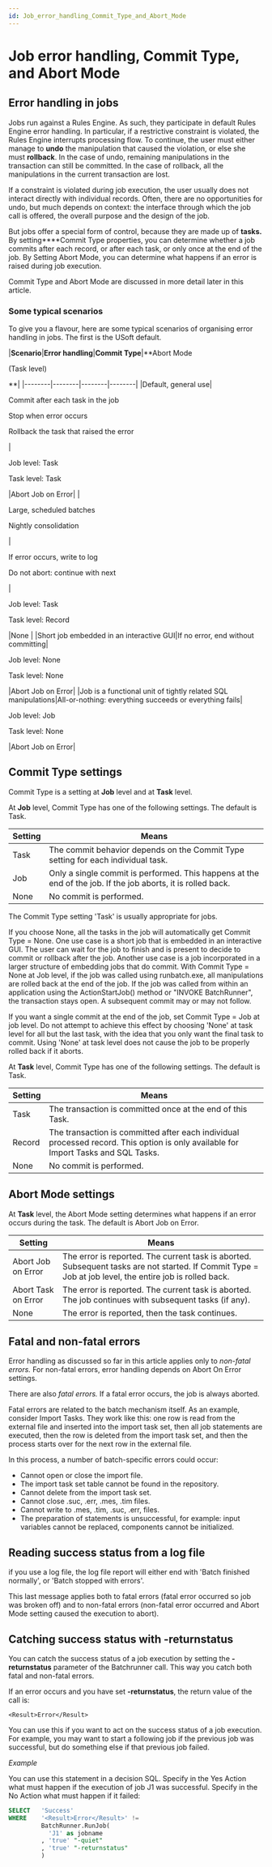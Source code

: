 ```yaml
---
id: Job_error_handling_Commit_Type_and_Abort_Mode
---
```


# Job error handling, Commit Type, and Abort Mode

## Error handling in jobs

Jobs run against a Rules Engine. As such, they participate in default Rules Engine error handling. In particular, if a restrictive constraint is violated, the Rules Engine interrupts processing flow. To continue, the user must either manage to **undo** the manipulation that caused the violation, or else she must **rollback**. In the case of undo, remaining manipulations in the transaction can still be committed. In the case of rollback, all the manipulations in the current transaction are lost.

If a constraint is violated during job execution, the user usually does not interact directly with individual records. Often, there are no opportunities for undo, but much depends on context: the interface through which the job call is offered, the overall purpose and the design of the job.

But jobs offer a special form of control, because they are made up of **tasks.** By setting****Commit Type properties, you can determine whether a job commits after each record, or after each task, or only once at the end of the job. By Setting Abort Mode, you can determine what happens if an error is raised during job execution.

Commit Type and Abort Mode are discussed in more detail later in this article.

### Some typical scenarios

To give you a flavour, here are some typical scenarios of organising error handling in jobs. The first is the USoft default.

|**Scenario**|**Error handling**|**Commit Type**|**Abort Mode

(Task level)

**|
|--------|--------|--------|--------|
|Default, general use|<p>Commit after each task in the job</p><p>Stop when error occurs</p><p>Rollback the task that raised the error</p>|<p>Job level: Task</p><p>Task level: Task</p>|Abort Job on Error|
|<p>Large, scheduled batches</p><p>Nightly consolidation</p>|<p>If error occurs, write to log</p><p>Do not abort: continue with next</p>|<p>Job level: Task</p><p>Task level: Record</p>|None    |
|Short job embedded in an interactive GUI|If no error, end without committing|<p>Job level: None</p><p>Task level: None</p>|Abort Job on Error|
|Job is a functional unit of tightly related SQL manipulations|All-or-nothing: everything succeeds or everything fails|<p>Job level: Job</p><p>Task level: None</p>|Abort Job on Error|



## Commit Type settings

Commit Type is a setting at **Job** level and at **Task** level.

At **Job** level, Commit Type has one of the following settings. The default is Task.

|**Setting**|**Means**|
|--------|--------|
|Task    |The commit behavior depends on the Commit Type setting for each individual task.|
|Job     |Only a single commit is performed. This happens at the end of the job. If the job aborts, it is rolled back.|
|None    |No commit is performed.|



The Commit Type setting 'Task' is usually appropriate for jobs.

If you choose None, all the tasks in the job will automatically get Commit Type = None. One use case is a short job that is embedded in an interactive GUI. The user can wait for the job to finish and is present to decide to commit or rollback after the job. Another use case is a job incorporated in a larger structure of embedding jobs that do commit. With Commit Type = None at Job level, if the job was called using runbatch.exe, all manipulations are rolled back at the end of the job. If the job was called from within an application using the ActionStartJob() method or "INVOKE BatchRunner", the transaction stays open. A subsequent commit may or may not follow.

If you want a single commit at the end of the job, set Commit Type = Job at job level. Do not attempt to achieve this effect by choosing 'None' at task level for all but the last task, with the idea that you only want the final task to commit. Using 'None' at task level does not cause the job to be properly rolled back if it aborts.

At **Task** level, Commit Type has one of the following settings. The default is Task.

|**Setting**|**Means**|
|--------|--------|
|Task    |The transaction is committed once at the end of this Task.|
|Record  |The transaction is committed after each individual processed record. This option is only available for Import Tasks and SQL Tasks.|
|None    |No commit is performed.|



## Abort Mode settings

At **Task** level, the Abort Mode setting determines what happens if an error occurs during the task. The default is Abort Job on Error.

|**Setting**|**Means**|
|--------|--------|
|Abort Job on Error|The error is reported. The current task is aborted. Subsequent tasks are not started. If Commit Type = Job at job level, the entire job is rolled back.|
|Abort Task on Error|The error is reported. The current task is aborted. The job continues with subsequent tasks (if any).|
|None    |The error is reported, then the task continues.|



## Fatal and non-fatal errors

Error handling as discussed so far in this article applies only to *non-fatal errors.* For non-fatal errors, error handling depends on Abort On Error settings.

There are also *fatal errors.* If a fatal error occurs, the job is always aborted.

Fatal errors are related to the batch mechanism itself. As an example, consider Import Tasks. They work like this: one row is read from the external file and inserted into the import task set, then all job statements are executed, then the row is deleted from the import task set, and then the process starts over for the next row in the external file.

In this process, a number of batch-specific errors could occur:

- Cannot open or close the import file.
- The import task set table cannot be found in the repository.
- Cannot delete from the import task set.
- Cannot close .suc, .err, .mes, .tim files.
- Cannot write to .mes, .tim, .suc, .err, files.
- The preparation of statements is unsuccessful, for example: input variables cannot be replaced, components cannot be initialized.

## Reading success status from a log file

if you use a log file, the log file report will either end with 'Batch finished normally', or 'Batch stopped with errors'.

This last message applies both to fatal errors (fatal error occurred so job was broken off) and to non-fatal errors (non-fatal error occurred and Abort Mode setting caused the execution to abort).

## Catching success status with -returnstatus

You can catch the success status of a job execution by setting the **-returnstatus** parameter of the Batchrunner call. This way you catch both fatal and non-fatal errors.

If an error occurs and you have set **-returnstatus**, the return value of the call is:

```language-xml
<Result>Error</Result>
```

You can use this if you want to act on the success status of a job execution. For example, you may want to start a following job if the previous job was successful, but do something else if that previous job failed.

*Example*

You can use this statement in a decision SQL. Specify in the Yes Action what must happen if the execution of job J1 was successful. Specify in the No Action what must happen if it failed:

```sql
SELECT   'Success'
WHERE    '<Result>Error</Result>' != 
         BatchRunner.RunJob(
           'J1' as jobname
         , 'true' "-quiet"
         , 'true' "-returnstatus"
         )

```

 